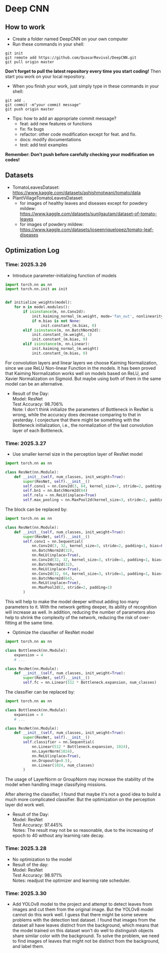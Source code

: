 # Deep CNN

## How to work

- Create a folder named DeepCNN on your own computer
- Run these commands in your shell:
```shell
git init
git remote add https://github.com/QuasarRevival/DeepCNN.git
git pull origin master
```
**Don't forget to pull the latest repository every time you start coding!**
Then start you work on your local repository.

- When you finish your work, just simply type in these commands in your shell:
```shell
git add .
git commit -m"your commit message"
git push origin master
```
- Tips: how to add an appropriate commit message?
  - feat: add new features or functions
  - fix: fix bugs
  - refactor: other code modification except for feat. and fix.
  - docs: modify documentations
  - test: add test examples

**Remember: Don't push before carefully checking your modification on codes!**

## Datasets

- TomatoLeavesDataset:\
    https://www.kaggle.com/datasets/ashishmotwani/tomato/data
- PlantVillageTomatoLeavesDataset:
    - for images of healthy leaves and diseases except for powdery mildew:\
    https://www.kaggle.com/datasets/sunilgautam/dataset-of-tomato-leaves
    - for images of powdery mildew:\
    https://www.kaggle.com/datasets/joseenriquelopez/tomato-leaf-diseases

## Optimization Log

### Time: 2025.3.26

- Introduce parameter-initializing function of models

```python
import torch.nn as nn
import torch.nn.init as init


def initialize_weights(model):
    for m in model.modules():
        if isinstance(m, nn.Conv2d):
            init.kaiming_normal_(m.weight, mode='fan_out', nonlinearity='relu')
            if m.bias is not None:
                init.constant_(m.bias, 0)
        elif isinstance(m, nn.BatchNorm2d):
            init.constant_(m.weight, 1)
            init.constant_(m.bias, 0)
        elif isinstance(m, nn.Linear):
            init.kaiming_normal_(m.weight)
            init.constant_(m.bias, 0)
```

For convolution layers and linear layers we choose Kaiming Normalization, 
since we use ReLU Non-linear Function in the models. It has been proved that Kaiming Normalization 
works well on models based on ReLU, and Xavier Normalization on Sigmoid.
But maybe using both of them in the same model can be an alternative.

- Result of the Day: \
Model: ResNet\
Test Accuracy: 98.706%\
Note: I don't think initialize the parameters of Bottleneck in ResNet is wrong, 
while the accuracy does decrease comparing to that in yesterday. I conjecture that there might be something 
with the Bottleneck initialization, i.e., the normalization of the last convolution layer of each Bottleneck.

### Time: 2025.3.27

- Use smaller kernel size in the perception layer of ResNet model
```python
import torch.nn as nn

class ResNet(nn.Module):
    def __init__(self, num_classes, init_weight=True):
        super(ResNet, self).__init__()
        self.conv1 = nn.Conv2d(3, 64, kernel_size=7, stride=2, padding=3, bias=False)
        self.bn1 = nn.BatchNorm2d(64)
        self.relu = nn.ReLU(inplace=True)
        self.max_pooling = nn.MaxPool2d(kernel_size=3, stride=2, padding=1)
```

The block can be replaced by:

```python
import torch.nn as nn

class ResNet(nn.Module):
    def __init__(self, num_classes, init_weight=True):
        super(ResNet, self).__init__()
        self.conv1 = nn.Sequential(
            nn.Conv2d(3, 32, kernel_size=3, stride=2, padding=1, bias=False),
            nn.BatchNorm2d(32),
            nn.ReLU(inplace=True),
            nn.Conv2d(32, 32, kernel_size=3, stride=1, padding=1, bias=False),
            nn.BatchNorm2d(32),
            nn.ReLU(inplace=True),
            nn.Conv2d(32, 64, kernel_size=3, stride=1, padding=1, bias=False),
            nn.BatchNorm2d(64),
            nn.ReLU(inplace=True),
            nn.MaxPool2d(2, stride=2, padding=1)
        )
```

This will help to make the model deeper without adding too many parameters to it. 
With the network getting deeper, its ability of recognition will increase as well.
In addition, reducing the number of parameters also help to shrink the complexity 
of the network, reducing the risk of over-fitting at the same time.

- Optimize the classifier of ResNet model

```python
import torch.nn as nn

class Bottleneck(nn.Module):
    expansion = 4
    # ...

class ResNet(nn.Module):
    def __init__(self, num_classes, init_weight=True):
        super(ResNet, self).__init__()
        self.fc = nn.Linear(512 * Bottleneck.expansion, num_classes)
```

The classifier can be replaced by:

```python
import torch.nn as nn

class Bottleneck(nn.Module):
    expansion = 4
    # ...

class ResNet(nn.Module):
    def __init__(self, num_classes, init_weight=True):
        super(ResNet, self).__init__()
        self.classifier = nn.Sequential(
            nn.Linear(512 * Bottleneck.expansion, 1024),
            nn.LayerNorm(1024),
            nn.ReLU(inplace=True),
            nn.Dropout(p=0.5),
            nn.Linear(1024, num_classes)
        )
```

The usage of LayerNorm or GroupNorm may increase the stability of the model
when handling image classifying missions.

After altering the classifier, I found that maybe it's not a good idea to build a 
much more complicated classifier. But the optimization on the perception layer did work well.

- Result of the Day: \
Model: ResNet\
Test Accuracy: 97.445%\
Notes: The result may not be so reasonable, due to the increasing of epoch to 40 without any learning rate decay.

### Time: 2025.3.28

- No optimization to the model
- Result of the day: \
Model: ResNet\
Test Accuracy: 98.971%\
Notes: readjust the optimizer and learning rate scheduler.

### Time: 2025.3.30

- Add YOLOv8 model to the project and attempt to detect leaves from images 
and cut them from the original image. But the YOLOv8 model cannot do this work well. 
I guess that there might be some severe problems with the detection test dataset.
I found that images from the dataset all have leaves distinct from the background, 
which means that the model trained on this dataset won't do well to distinguish objects share 
similar color with the background. To solve the problem, we need to find images of leaves that might not 
be distinct from the background, and label them.

